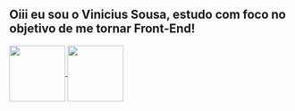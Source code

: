 ## Oiii eu sou o Vinicius Sousa, estudo com foco no objetivo de me tornar Front-End!

<a href="https://github.com/ViniS0usa/github-readme-stats">
  <img align="center" height="100" src="https://github-readme-stats.vercel.app/api?username=ViniS0usa&count_private=true&card_width=380px&show_icons=true&theme=tokyonight" />
</a>
<a href="https://github.com/ViniS0usa/github-readme-stats">
  <img align="center" height="100" src="https://github-readme-stats.vercel.app/api/top-langs/?username=ViniS0usa&layout=compact&theme=tokyonight" />
</a>

